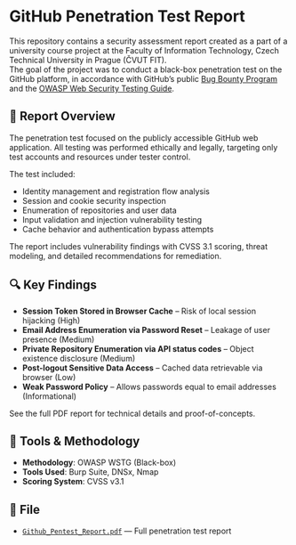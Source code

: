 # GitHub Penetration Test Report

This repository contains a security assessment report created as a part of a university course project at the Faculty of Information Technology, Czech Technical University in Prague (ČVUT FIT).  
The goal of the project was to conduct a black-box penetration test on the GitHub platform, in accordance with GitHub’s public [Bug Bounty Program](https://bounty.github.com/#rules) and the [OWASP Web Security Testing Guide](https://owasp.org/www-project-web-security-testing-guide/).

## 📄 Report Overview

The penetration test focused on the publicly accessible GitHub web application. All testing was performed ethically and legally, targeting only test accounts and resources under tester control.

The test included:

- Identity management and registration flow analysis
- Session and cookie security inspection
- Enumeration of repositories and user data
- Input validation and injection vulnerability testing
- Cache behavior and authentication bypass attempts

The report includes vulnerability findings with CVSS 3.1 scoring, threat modeling, and detailed recommendations for remediation.

## 🔍 Key Findings

- **Session Token Stored in Browser Cache** – Risk of local session hijacking (High)
- **Email Address Enumeration via Password Reset** – Leakage of user presence (Medium)
- **Private Repository Enumeration via API status codes** – Object existence disclosure (Medium)
- **Post-logout Sensitive Data Access** – Cached data retrievable via browser (Low)
- **Weak Password Policy** – Allows passwords equal to email addresses (Informational)

See the full PDF report for technical details and proof-of-concepts.

## 🧪 Tools & Methodology

- **Methodology**: OWASP WSTG (Black-box)
- **Tools Used**: Burp Suite, DNSx, Nmap
- **Scoring System**: CVSS v3.1

## 📎 File

- [`Github_Pentest_Report.pdf`](./Github_Pentest_Report.pdf) — Full penetration test report
